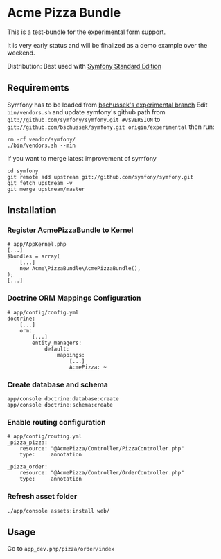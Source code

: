
Acme Pizza Bundle
=================

This is a test-bundle for the experimental form support.

It is very early status and will be finalized as a demo example over the weekend.

Distribution: Best used with [Symfony Standard Edition](https://github.com/symfony/symfony-standard)

Requirements
------------

Symfony has to be loaded from [bschussek's experimental branch](https://github.com/bschussek/symfony/tree/experimental)
Edit `bin/vendors.sh` and update symfony's github path from
`git://github.com/symfony/symfony.git #v$VERSION` to
`git://github.com/bschussek/symfony.git origin/experimental` then run:

    rm -rf vendor/symfony/
    ./bin/vendors.sh --min

If you want to merge latest improvement of symfony 

    cd symfony
    git remote add upstream git://github.com/symfony/symfony.git
    git fetch upstream -v
    git merge upstream/master

Installation
------------

### Register AcmePizzaBundle to Kernel

    # app/AppKernel.php
    [...]
    $bundles = array(
        [...]
        new Acme\PizzaBundle\AcmePizzaBundle(),
    );
    [...]

### Doctrine ORM Mappings Configuration

    # app/config/config.yml
    doctrine:
        [...]
        orm:
            [...]
            entity_managers:
                default:
                    mappings:
                        [...]
                        AcmePizza: ~

### Create database and schema

    app/console doctrine:database:create
    app/console doctrine:schema:create

### Enable routing configuration

    # app/config/routing.yml
    _pizza_pizza:
        resource: "@AcmePizza/Controller/PizzaController.php"
        type:     annotation
    
    _pizza_order:
        resource: "@AcmePizza/Controller/OrderController.php"
        type:     annotation

### Refresh asset folder

    ./app/console assets:install web/

Usage
-----

Go to `app_dev.php/pizza/order/index`
